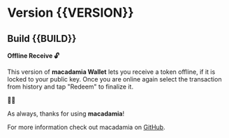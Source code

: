 # Version {{VERSION}}
## Build {{BUILD}}

**Offline Receive 🔓**

This version of **macadamia Wallet** lets you receive a token offline, if it is locked to your public key.
Once you are online again select the transaction from history and tap "Redeem" to finalize it.

🥜🥜

As always, thanks for using **macadamia**!

For more information check out macadamia on [GitHub](https://github.com/zeugmaster/macadamia).
